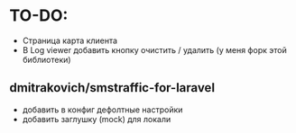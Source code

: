 # TO-DO:

* Страница карта клиента
* В Log viewer добавить кнопку очистить / удалить (у меня форк этой библиотеки)

## dmitrakovich/smstraffic-for-laravel

* добавить в конфиг дефолтные настройки
* добавить заглушку (mock) для локали
